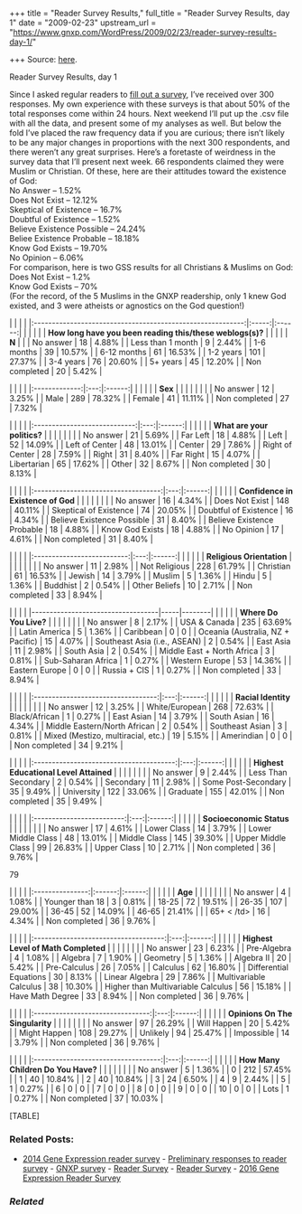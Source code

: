 +++
title = "Reader Survey Results,"
full_title = "Reader Survey Results, day 1"
date = "2009-02-23"
upstream_url = "https://www.gnxp.com/WordPress/2009/02/23/reader-survey-results-day-1/"

+++
Source: [here](https://www.gnxp.com/WordPress/2009/02/23/reader-survey-results-day-1/).

Reader Survey Results, day 1

Since I asked regular readers to [fill out a survey](http://humanvariationfaq.org/limesurvey/index.php?sid=93544&newtest=Y), I’ve received over 300 responses. My own experience with these surveys is that about 50% of the total responses come within 24 hours. Next weekend I’ll put up the .csv file with all the data, and present some of my analyses as well. But below the fold I’ve placed the raw frequency data if you are curious; there isn’t likely to be any major changes in proportions with the next 300 respondents, and there weren’t any great surprises. Here’s a foretaste of weirdness in the survey data that I’ll present next week. 66 respondents claimed they were Muslim or Christian. Of these, here are their attitudes toward the existence of God:  
No Answer – 1.52%  
Does Not Exist – 12.12%  
Skeptical of Existence – 16.7%  
Doubtful of Existence – 1.52%  
Believe Existence Possible – 24.24%  
Beliee Existence Probable – 18.18%  
Know God Exists – 19.70%  
No Opinion – 6.06%  
For comparison, here is two GSS results for all Christians & Muslims on God:  
Does Not Exist – 1.2%  
Know God Exists – 70%  
(For the record, of the 5 Muslims in the GNXP readership, only 1 knew God existed, and 3 were atheists or agnostics on the God question!)

|                                                            |       |        | |:----------------------------------------------------------:|:-----:|:------:| |                                                           |       |        | | **How long have you been reading this/these weblogs(s)?** |       |        | |                                                            | **N** |        | |                         No answer                          |  18   | 4.88%  | |                     Less than 1 month                      |   9   | 2.44%  | |                         1-6 months                         |  39   | 10.57% | |                        6-12 months                         |  61   | 16.53% | |                         1-2 years                          |  101  | 27.37% | |                         3-4 years                          |  76   | 20.60% | |                          5+ years                          |  45   | 12.20% | |                       Non completed                        |  20   | 5.42%  |

|               |     |        | |:-------------:|:---:|:------:| |               |     |        | |   **Sex**    |     |        | |               |     |        | |   No answer   | 12  | 3.25%  | |     Male      | 289 | 78.32% | |    Female     | 41  | 11.11% | | Non completed | 27  | 7.32%  |

|                              |     |        | |:----------------------------:|:---:|:------:| |                             |     |        | | **What are your politics?** |     |        | |                              |     |        | |          No answer           | 21  | 5.69%  | |           Far Left           | 18  | 4.88%  | |             Left             | 52  | 14.09% | |        Left of Center        | 48  | 13.01% | |            Center            | 29  | 7.86%  | |       Right of Center        | 28  | 7.59%  | |            Right             | 31  | 8.40%  | |          Far Right           | 15  | 4.07%  | |         Libertarian          | 65  | 17.62% | |            Other             | 32  | 8.67%  | |        Non completed         | 30  | 8.13%  |

|                                     |     |        | |:-----------------------------------:|:---:|:------:| |                                    |     |        | | **Confidence in Existence of God** |     |        | |                                     |     |        | |              No answer              | 16  | 4.34%  | |           Does Not Exist            | 148 | 40.11% | |       Skeptical of Existence        | 74  | 20.05% | |        Doubtful of Existence        | 16  | 4.34%  | |     Believe Existence Possible      | 31  | 8.40%  | |     Believe Existence Probable      | 18  | 4.88%  | |           Know God Exists           | 18  | 4.88%  | |             No Opinion              | 17  | 4.61%  | |            Non completed            | 31  | 8.40%  |

|                            |     |        | |:--------------------------:|:---:|:------:| |                           |     |        | | **Religious Orientation** |     |        | |                            |     |        | |         No answer          | 11  | 2.98%  | |       Not Religious        | 228 | 61.79% | |         Christian          | 61  | 16.53% | |           Jewish           | 14  | 3.79%  | |           Muslim           |  5  | 1.36%  | |           Hindu            |  5  | 1.36%  | |          Buddhist          |  2  | 0.54%  | |       Other Beliefs        | 10  | 2.71%  | |       Non completed        | 33  | 8.94%  |

|                                   |     |        | |-----------------------------------|-----|--------| |                                  |     |        | | **Where Do You Live?**           |     |        | |                                   |     |        | | No answer                         | 8   | 2.17%  | | USA & Canada                      | 235 | 63.69% | | Latin America                     | 5   | 1.36%  | | Caribbean                         | 0   | 0      | | Oceania (Australia, NZ + Pacific) | 15  | 4.07%  | | Southeast Asia (i.e., ASEAN)      | 2   | 0.54%  | | East Asia                         | 11  | 2.98%  | | South Asia                        | 2   | 0.54%  | | Middle East + North Africa        | 3   | 0.81%  | | Sub-Saharan Africa                | 1   | 0.27%  | | Western Europe                    | 53  | 14.36% | | Eastern Europe                    | 0   | 0      | | Russia + CIS                      | 1   | 0.27%  | | Non completed                     | 33  | 8.94%  |

|                                    |     |        | |:----------------------------------:|:---:|:------:| |                                   |     |        | |        **Racial Identity**        |     |        | |                                    |     |        | |             No answer              | 12  | 3.25%  | |           White/European           | 268 | 72.63% | |           Black/African            |  1  | 0.27%  | |             East Asian             | 14  | 3.79%  | |            South Asian             | 16  | 4.34%  | |    Middle Eastern/North African    |  2  | 0.54%  | |          Southeast Asian           |  3  | 0.81%  | | Mixed (Mestizo, multiracial, etc.) | 19  | 5.15%  | |             Amerindian             |  0  |   0    | |           Non completed            | 34  | 9.21%  |

|                                         |     |        | |:---------------------------------------:|:---:|:------:| |                                        |     |        | | **Highest Educational Level Attained** |     |        | |                                         |     |        | |                No answer                |  9  | 2.44%  | |           Less Than Secondary           |  2  | 0.54%  | |                Secondary                | 11  | 2.98%  | |           Some Post-Secondary           | 35  | 9.49%  | |               University                | 122 | 33.06% | |                Graduate                 | 155 | 42.01% | |              Non completed              | 35  | 9.49%  |

|                           |     |        | |:-------------------------:|:---:|:------:| |                          |     |        | | **Socioeconomic Status** |     |        | |                           |     |        | |         No answer         | 17  | 4.61%  | |        Lower Class        | 14  | 3.79%  | |    Lower Middle Class     | 48  | 13.01% | |       Middle Class        | 145 | 39.30% | |    Upper Middle Class     | 99  | 26.83% | |        Upper Class        | 10  | 2.71%  | |       Non completed       | 36  | 9.76%  |

79

|                 |        |        | |:---------------:|:------:|:------:| |                |        |        | |    **Age**     |        |        | |                 |        |        | |    No answer    |   4    | 1.08%  | | Younger than 18 |   3    | 0.81%  | |      18-25      |   72   | 19.51% | |      26-35      |  107   | 29.00% | |      36-45      |   52   | 14.09% | |      46-65      | 21.41% |        | |  65+ \< /td\>   |   16   | 4.34%  | |  Non completed  |   36   | 9.76%  |

|                                      |     |        | |:------------------------------------:|:---:|:------:| |                                     |     |        | | **Highest Level of Math Completed** |     |        | |                                      |     |        | |              No answer               | 23  | 6.23%  | |             Pre-Algebra              |  4  | 1.08%  | |               Algebra                |  7  | 1.90%  | |               Geometry               |  5  | 1.36%  | |              Algebra II              | 20  | 5.42%  | |             Pre-Calculus             | 26  | 7.05%  | |               Calculus               | 62  | 16.80% | |        Differential Equations        | 30  | 8.13%  | |            Linear Algebra            | 29  | 7.86%  | |        Multivariable Calculus        | 38  | 10.30% | |  Higher than Multivariable Calculus  | 56  | 15.18% | |           Have Math Degree           | 33  | 8.94%  | |            Non completed             | 36  | 9.76%  |

|                                  |     |        | |:--------------------------------:|:---:|:------:| |                                 |     |        | | **Opinions On The Singularity** |     |        | |                                  |     |        | |            No answer             | 97  | 26.29% | |           Will Happen            | 20  | 5.42%  | |           Might Happen           | 108 | 29.27% | |             Unlikely             | 94  | 25.47% | |            Impossible            | 14  | 3.79%  | |          Non completed           | 36  | 9.76%  |

|                                     |     |        | |:-----------------------------------:|:---:|:------:| |                                    |     |        | | **How Many Children Do You Have?** |     |        | |                                     |     |        | |              No answer              |  5  | 1.36%  | |                  0                  | 212 | 57.45% | |                  1                  | 40  | 10.84% | |                  2                  | 40  | 10.84% | |                  3                  | 24  | 6.50%  | |                  4                  |  9  | 2.44%  | |                  5                  |  1  | 0.27%  | |                  6                  |  0  |   0    | |                  7                  |  0  |   0    | |                  8                  |  0  |   0    | |                  9                  |  0  |   0    | |                 10                  |  0  |   0    | |                Lots                 |  1  | 0.27%  | |            Non completed            | 37  | 10.03% |

[TABLE]

### Related Posts:

- [2014 Gene Expression reader
  survey](https://www.gnxp.com/WordPress/2014/11/13/2014-gene-expression-reader-survey/) - [Preliminary responses to reader
  survey](https://www.gnxp.com/WordPress/2009/02/23/preliminary-responses-to-reader-survey/) - [GNXP survey](https://www.gnxp.com/WordPress/2007/09/11/gnxp-survey/) - [Reader
  Survey](https://www.gnxp.com/WordPress/2009/02/21/reader-survey/) - [Reader
  Survey](https://www.gnxp.com/WordPress/2009/02/22/reader-survey-2/) - [2016 Gene Expression Reader
  Survey](https://www.gnxp.com/WordPress/2016/02/11/2016-gene-expression-reader-survey/)

### *Related*

[](https://www.addtoany.com/add_to/facebook?linkurl=https%3A%2F%2Fwww.gnxp.com%2FWordPress%2F2009%2F02%2F23%2Freader-survey-results-day-1%2F&linkname=Reader%20Survey%20Results%2C%20day%201 "Facebook")[](https://www.addtoany.com/add_to/twitter?linkurl=https%3A%2F%2Fwww.gnxp.com%2FWordPress%2F2009%2F02%2F23%2Freader-survey-results-day-1%2F&linkname=Reader%20Survey%20Results%2C%20day%201 "Twitter")[](https://www.addtoany.com/add_to/email?linkurl=https%3A%2F%2Fwww.gnxp.com%2FWordPress%2F2009%2F02%2F23%2Freader-survey-results-day-1%2F&linkname=Reader%20Survey%20Results%2C%20day%201 "Email")[](https://www.addtoany.com/share)
